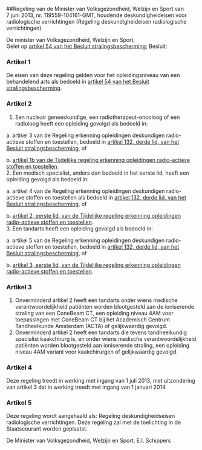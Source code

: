 <meta http-equiv='Content-Type' content='text/html; charset=utf-8' />

##Regeling van de Minister van Volksgezondheid, Welzijn en Sport van 7 juni 2013, nr. 119559-104161-GMT, houdende deskundigheideisen voor radiologische verrichtingen (Regeling deskundigheideisen radiologische verrichtingen)

De minister van Volksgezondheid, Welzijn en Sport,  
Gelet op [artikel 54 van het Besluit stralingsbescherming](../../../../../../AMvB/besluit/stralingsbescherming/BWBR0012702/README.md);
Besluit:    

### Artikel  1  

De eisen van deze regeling gelden voor het opleidingsniveau van een behandelend arts als bedoeld in [artikel 54 van het Besluit stralingsbescherming](../../../../../../AMvB/besluit/stralingsbescherming/BWBR0012702/README.md). 

### Artikel  2  

1.  Een nucleair geneeskundige, een radiotherapeut-oncoloog of een radioloog heeft een opleiding gevolgd als bedoeld in: 

a. artikel 3 van de Regeling erkenning opleidingen deskundigen radio-actieve stoffen en toestellen, bedoeld in [artikel 132, derde lid, van het Besluit stralingsbescherming](../../../../../../AMvB/besluit/stralingsbescherming/BWBR0012702/README.md), of  

b. [artikel 1b van de Tijdelijke regeling erkenning opleidingen radio-actieve stoffen en toestellen](../../../../../../ministeriele-regeling/tijdelijke/regeling/erkenning/opleidingen/deskundigen/radioactieve/stoffen/etc/BWBR0015381/README.md).     
2.  Een medisch specialist, anders dan bedoeld in het eerste lid, heeft een opleiding gevolgd als bedoeld in: 

a. artikel 4 van de Regeling erkenning opleidingen deskundigen radio-actieve stoffen en toestellen als bedoeld in [artikel 132, derde lid, van het Besluit stralingsbescherming](../../../../../../AMvB/besluit/stralingsbescherming/BWBR0012702/README.md), of  

b. [artikel 2, eerste lid, van de Tijdelijke regeling erkenning opleidingen radio-actieve stoffen en toestellen](../../../../../../ministeriele-regeling/tijdelijke/regeling/erkenning/opleidingen/deskundigen/radioactieve/stoffen/etc/BWBR0015381/README.md).     
3.  Een tandarts heeft een opleiding gevolgd als bedoeld in: 

a. artikel 5 van de Regeling erkenning opleidingen deskundigen radio-actieve stoffen en toestellen, bedoeld in [artikel 132, derde lid, van het Besluit stralingsbescherming](../../../../../../AMvB/besluit/stralingsbescherming/BWBR0012702/README.md), of  

b. [artikel 3, eerste lid, van de Tijdelijke regeling erkenning opleidingen radio-actieve stoffen en toestellen](../../../../../../ministeriele-regeling/tijdelijke/regeling/erkenning/opleidingen/deskundigen/radioactieve/stoffen/etc/BWBR0015381/README.md).    

### Artikel  3  

1.  Onverminderd artikel 2 heeft een tandarts onder wiens medische verantwoordelijkheid patiënten worden blootgesteld aan de ioniserende straling van een ConeBeam CT, een opleiding niveau 4AM voor toepassingen met ConeBeam CT bij het Academisch Centrum Tandheelkunde Amsterdam (ACTA) of gelijkwaardig gevolgd.   
2.  Onverminderd artikel 2 heeft een tandarts die tevens tandheelkundig specialist kaakchirurg is, en onder wiens medische verantwoordelijkheid patiënten worden blootgesteld aan ioniserende straling, een opleiding niveau 4AM variant voor kaakchirurgen of gelijkwaardig gevolgd.  

### Artikel  4  

Deze regeling treedt in werking met ingang van 1 juli 2013, met uitzondering van artikel 3 dat in werking treedt met ingang van 1 januari 2014. 

### Artikel  5  

Deze regeling wordt aangehaald als: Regeling deskundigheidseisen radiologische verrichtingen. 
Deze regeling zal met de toelichting in de Staatscourant worden geplaatst.  

De 
Minister van Volksgezondheid, Welzijn en Sport, 
E.I. Schippers     
